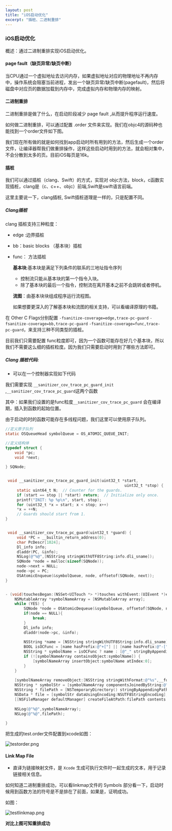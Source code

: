 ```yaml
---
layout: post
title: "iOS启动优化"
excerpt: "插桩、二进制重排"
---
```

### iOS启动优化

概述：通过二进制重排实现iOS启动优化。

#### page fault（缺页异常/缺页中断）

当CPU通过一个虚拟地址去访问内存，如果虚拟地址对应的物理地址不再内存中，操作系统会阻塞当前进程，发出一个缺页异常/缺页中断(pagefault)，然后将磁盘中对应页的数据加载到内存中，完成虚拟内存和物理内存的映射。

#### 二进制重排

二进制重排是做了什么，在启动阶段减少 page fault ,从而提升程序运行速度。

如何做二进制重排，可以通过配置 .order 文件来实现。我们在objc4的源码种也能找到一个order文件如下图。

我们现在所有做的就是如何找到app启动时所有用到的方法，然后生成一个order文件，让编译器帮我们做重排操作，这样这些启动时用到的方法，就会相对集中，不会分散到太多的页。目前iOS每页是16k。

#### 插桩

我们可以通过插桩（clang、Swift）的方式，实现对 objc方法，block，c函数实现插桩，clang是（c、c++、objc）前端,Swift是swift语言前端。

这里主要说一下，clang插桩, Swift插桩道理是一样的，只是配置不同。

##### Clang插桩

clang 插桩支持三种粒度：

+ edge :边界插桩

+ bb：basic blocks （基本块）插桩

+ func： 方法插桩

  **基本块**:基本块是满足下列条件的联系的三地址指令序列

  + 控制流只能从基本块的第一个指令入块。
  + 除了基本块的最后一个指令，控制流在离开基本之前不会跳转或者停机。

  **流图**：由基本块块组成程序运行流程图。

  如果想要更深入的了解基本块和流图的相关支持，可以看编译原理的书籍。

在 Other C Flags分别配置 ```-fsanitize-coverage=edge,trace-pc-guard``` ```-fsanitize-coverage=bb,trace-pc-guard``` ```-fsanitize-coverage=func,trace-pc-guard```，来支持三种不同类型的插桩。

目前我们只需要配置 func粒度即可，因为一个函数可能存在好几个基本块，所以我们不需要这么细的插桩粒度。因为我们只需要启动时用到了哪些方法即可。

##### Clang 插桩代码:

+ 可以在一个控制器实现如下代码

我们需要实现 ```__sanitizer_cov_trace_pc_guard_init ```  ,```__sanitizer_cov_trace_pc_guard```这两个函数

其中：如果我们设置的是func粒度```__sanitizer_cov_trace_pc_guard``` 会在编译期，插入到函数的起始位置。

由于启动的时的函数可能存在多线程问题，我们这里可以使用原子队列。

```objective-c
//定义原子队列
static OSQueueHead symbolQueue = OS_ATOMIC_QUEUE_INIT;

//定义结构体
typedef struct {
    void *pc;
    void *next;
    
} SQNode;


 void __sanitizer_cov_trace_pc_guard_init(uint32_t *start,
                                                    uint32_t *stop) {
     static uint64_t N;  // Counter for the guards.
     if (start == stop || *start) return;  // Initialize only once.
     printf("INIT: %p %p\n", start, stop);
     for (uint32_t *x = start; x < stop; x++)
     *x = ++N;
     // Guards should start from 1.
}


 void __sanitizer_cov_trace_pc_guard(uint32_t *guard) {
     void *PC = __builtin_return_address(0);
     char PcDescr[1024];
     Dl_info info;
     dladdr(PC, &info);
     NSLog(@"%@",[NSString stringWithUTF8String:info.dli_sname]);
     SQNode *node = malloc(sizeof(SQNode));
     node->next = NULL;
     node->pc = PC;
     OSAtomicEnqueue(&symbolQueue, node, offsetof(SQNode, next));
}


- (void)touchesBegan:(NSSet<UITouch *> *)touches withEvent:(UIEvent *)event {
    NSMutableArray *symbolNameArray = [NSMutableArray array];
    while (YES) {
        SQNode *node = OSAtomicDequeue(&symbolQueue, offsetof(SQNode, next));
        if(node == NULL){
            break;
        }
        Dl_info info;
        dladdr(node->pc, &info);
        
        NSString *name = [NSString stringWithUTF8String:info.dli_sname];
        BOOL isOCFunc = [name hasPrefix:@"+["] || [name hasPrefix:@"-["];
        NSString * symbolName = isOCFunc ? name : [@"_" stringByAppendingString:name];
        if (![symbolNameArray containsObject:symbolName]) {
            [symbolNameArray insertObject:symbolName atIndex:0];
        }
    }
    
    [symbolNameArray removeObject:[NSString stringWithFormat:@"%s",__func__]];
    NSString * symbolStr = [symbolNameArray componentsJoinedByString:@"\n"];
    NSString * filePath = [NSTemporaryDirectory() stringByAppendingPathComponent:@"test.order"];
    NSData * file = [symbolStr dataUsingEncoding:NSUTF8StringEncoding];
    [[NSFileManager defaultManager] createFileAtPath:filePath contents:file attributes:nil];
    
    NSLog(@"%@",symbolNameArray);
    NSLog(@"%@",filePath);
    
}

```

把生成的test.order文件配置到xcode如图：

![testorder.png](https://iwait.me/assets/imgs/testorder.png)

#### Link Map File

+ 直译为链接映射文件，是 `Xcode` 生成可执行文件时一起生成的文本，用于记录链接相关信息。

如何知道二进制重排成功，可以看linkmap文件的 Symbols 部分看一下，启动时候用到函数方法的符号是不是排在了前面，如果是，证明成功。

如图：

![testlinkmap.png](https://iwait.me/assets/imgs/testlinkmap.png)

**对比上图可知重排成功**
